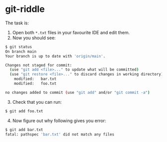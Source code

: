 # git-riddle

The task is:

1) Open both `*.txt` files in your favourite IDE and edit them.
2) Now you should see:
```sh
$ git status
On branch main
Your branch is up to date with 'origin/main'.

Changes not staged for commit:
  (use "git add <file>..." to update what will be committed)
  (use "git restore <file>..." to discard changes in working directory)
	modified:   bar.txt
	modified:   foo.txt

no changes added to commit (use "git add" and/or "git commit -a")
```
3) Check that you can run:
```sh
$ git add foo.txt
```
4) Now figure out why following gives you error:
```sh
$ git add bar.txt
fatal: pathspec 'bar.txt' did not match any files
```